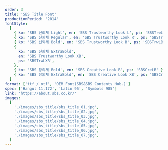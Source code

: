 ```yaml
---
order: 3
title: 'SBS Title Font'
productionPeriod: '2014'
fontStyle:
  [
    { ko: 'SBS 신뢰체 Light', en: 'SBS Trustworthy Look L', ps: 'SBSTrwLL' },
    { ko: 'SBS 신뢰체 Regular', en: 'SBS Trustworthy Look R', ps: 'SBSTrwLR' },
    { ko: 'SBS 신뢰체 Bold', en: 'SBS Trustworthy Look B', ps: 'SBSTrwLB' },
    {
      ko: 'SBS 신뢰체 ExtraBold',
      en: 'SBS Trustworthy Look XB',
      ps: 'SBSTrwLXB',
    },
    { ko: 'SBS 창의체 Bold', en: 'SBS Creative Look B', ps: 'SBSCreLB' },
    { ko: 'SBS 창의체 ExtraBold', en: 'SBS Creative Look XB', ps: 'SBSCreLXB' },
  ]
format: ['ttf / otf', 'OEM Font(SBS&SBS Contents Hub.)']
spec: ['Hangul 11,172', 'Latin 95', 'Symbols 985']
link: 'https://about.sbs.co.kr/'
images:
  [
    './images/sbs_title/sbs_title_01.jpg',
    './images/sbs_title/sbs_title_02.jpg',
    './images/sbs_title/sbs_title_03.jpg',
    './images/sbs_title/sbs_title_04.jpg',
    './images/sbs_title/sbs_title_05.jpg',
    './images/sbs_title/sbs_title_06.jpg',
    './images/sbs_title/sbs_title_07.jpg',
  ]
---
```

